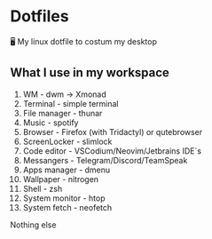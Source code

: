 # Dotfiles
:desktop_computer: My linux dotfile to costum my desktop


## What I use in my workspace
1. WM - dwm -> Xmonad
2. Terminal - simple terminal
3. File manager - thunar
4. Music - spotify
5. Browser - Firefox (with Tridactyl) or qutebrowser
6. ScreenLocker - slimlock
7. Code editor - VSCodium/Neovim/Jetbrains IDE`s
8. Messangers - Telegram/Discord/TeamSpeak
9. Apps manager - dmenu
10. Wallpaper - nitrogen
11. Shell - zsh
12. System monitor - htop
13. System fetch - neofetch

Nothing else
